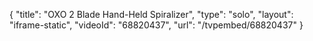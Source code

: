 {
    "title": "OXO 2 Blade Hand-Held Spiralizer",
    "type": "solo",
    "layout": "iframe-static",
    "videoId": "68820437",
    "url": "\/tvpembed\/68820437"
}